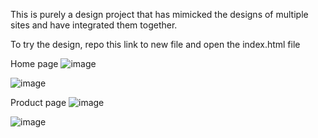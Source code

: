 This is purely a design project that has mimicked the designs of multiple sites and have integrated them together.

To try the design, repo this link to new file and open the index.html file

Home page
![image](https://github.com/Hiken4522/nike-shoe-store/assets/113972660/5557122e-9b3a-4616-9f58-02c638110b1d)

![image](https://github.com/Hiken4522/nike-shoe-store/assets/113972660/54ec8864-a658-4a7d-8dcf-e06b72d16dab)

Product page
![image](https://github.com/Hiken4522/nike-shoe-store/assets/113972660/3838f507-4c90-4484-8018-926fcd589da0)

![image](https://github.com/Hiken4522/nike-shoe-store/assets/113972660/f9da4b10-ef5c-4558-8988-fb07d65e3af4)





